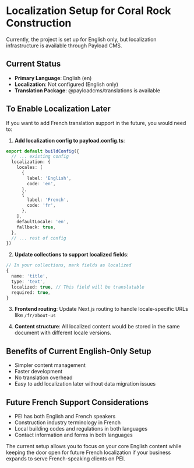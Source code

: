 # Localization Setup for Coral Rock Construction

Currently, the project is set up for English only, but localization infrastructure is available through Payload CMS.

## Current Status

- **Primary Language**: English (en)
- **Localization**: Not configured (English only)
- **Translation Package**: @payloadcms/translations is available

## To Enable Localization Later

If you want to add French translation support in the future, you would need to:

1. **Add localization config to payload.config.ts**:

```typescript
export default buildConfig({
  // ... existing config
  localization: {
    locales: [
      {
        label: 'English',
        code: 'en',
      },
      {
        label: 'French',
        code: 'fr',
      },
    ],
    defaultLocale: 'en',
    fallback: true,
  },
  // ... rest of config
})
```

2. **Update collections to support localized fields**:

```typescript
// In your collections, mark fields as localized
{
  name: 'title',
  type: 'text',
  localized: true, // This field will be translatable
  required: true,
}
```

3. **Frontend routing**: Update Next.js routing to handle locale-specific URLs like `/fr/about-us`

4. **Content structure**: All localized content would be stored in the same document with different locale versions.

## Benefits of Current English-Only Setup

- Simpler content management
- Faster development
- No translation overhead
- Easy to add localization later without data migration issues

## Future French Support Considerations

- PEI has both English and French speakers
- Construction industry terminology in French
- Local building codes and regulations in both languages
- Contact information and forms in both languages

The current setup allows you to focus on your core English content while keeping the door open for future French localization if your business expands to serve French-speaking clients on PEI.
